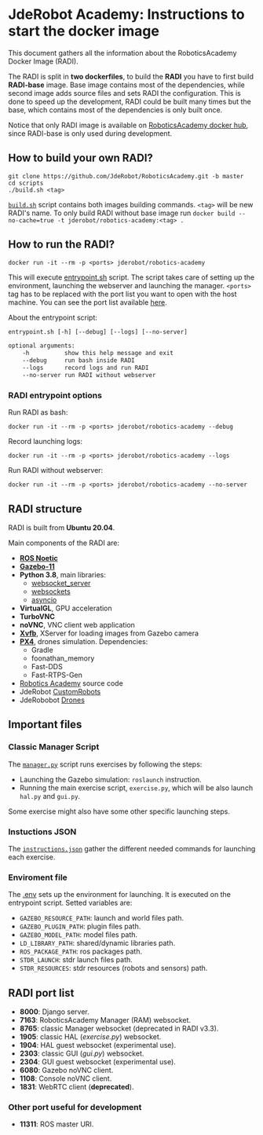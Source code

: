 # JdeRobot Academy: Instructions to start the docker image

This document gathers all the information about the RoboticsAcademy Docker Image (RADI). 

The RADI is split in **two dockerfiles**, to build the **RADI** you have to first build **RADI-base** image. Base image contains most of the dependencies, while second image adds source files and sets RADI the configuration. This is done to speed up the development, RADI could be built many times but the base, which contains most of the dependencies is only built once.

Notice that only RADI image is available on [RoboticsAcademy docker hub](https://hub.docker.com/r/jderobot/robotics-academy/tags), since RADI-base is only used during development.

## How to build your own RADI?
```
git clone https://github.com/JdeRobot/RoboticsAcademy.git -b master
cd scripts
./build.sh <tag>
```

[`build.sh`](build.sh) script contains both images building commands. `<tag>` will be new RADI's name. To only build RADI without base image run `docker build --no-cache=true -t jderobot/robotics-academy:<tag> .`

## How to run the RADI?
```
docker run -it --rm -p <ports> jderobot/robotics-academy
```

This will execute [entrypoint.sh](entrypoint.sh) script. The script takes care of setting up the environment, launching the webserver and launching the manager. `<ports>` tag has to be replaced with the port list you want to open with the host machine. You can see the port list available [here](#radi-port-list). 

About the entrypoint script:

```txt
entrypoint.sh [-h] [--debug] [--logs] [--no-server]

optional arguments:
    -h          show this help message and exit
    --debug     run bash inside RADI
    --logs      record logs and run RADI
    --no-server run RADI without webserver
```

### RADI entrypoint options
Run RADI as bash:
```
docker run -it --rm -p <ports> jderobot/robotics-academy --debug
```

Record launching logs:
```
docker run -it --rm -p <ports> jderobot/robotics-academy --logs
```

Run RADI without webserver:
```
docker run -it --rm -p <ports> jderobot/robotics-academy --no-server
```

## RADI structure

RADI is built from **Ubuntu 20.04**.

Main components of the RADI are:

- [**ROS Noetic**](http://wiki.ros.org/noetic)
- [**Gazebo-11**](http://gazebosim.org/)
- **Python 3.8**, main libraries:
    - [websocket_server](https://pypi.org/project/websocket-server/)
    - [websockets](https://pypi.org/project/websockets/)
    - [asyncio](https://pypi.org/project/asyncio/)
- **VirtualGL**, GPU acceleration
- **TurboVNC**
- **noVNC**, VNC client web application 
- [**Xvfb**](https://www.x.org/releases/X11R7.6/doc/man/man1/Xvfb.1.xhtml), XServer for loading images from Gazebo camera
- [**PX4**](https://github.com/PX4/PX4-Autopilot), drones simulation. Dependencies:
    - Gradle
    - foonathan_memory
    - Fast-DDS
    - Fast-RTPS-Gen
- [Robotics Academy](https://github.com/JdeRobot/RoboticsAcademy) source code
- JdeRobot [CustomRobots](https://github.com/JdeRobot/CustomRobots)
- JdeRobobot [Drones](https://github.com/JdeRobot/drones)

## Important files

### Classic Manager Script
The [`manager.py`](manager.py) script runs exercises by following the steps:

- Launching the Gazebo simulation: `roslaunch` instruction.
- Running the main exercise script, `exercise.py`, which will be also launch `hal.py` and `gui.py`.

Some exercise might also have some other specific launching steps.

### Instuctions JSON
The [`instructions.json`](instructions.json) gather the different needed commands for launching each exercise.

### Enviroment file
The [.env](.env) sets up the environment for launching. It is executed on the entrypoint script. Setted variables are:
- `GAZEBO_RESOURCE_PATH`: launch and world files path.
- `GAZEBO_PLUGIN_PATH`: plugin files path.
- `GAZEBO_MODEL_PATH`: model files path.
- `LD_LIBRARY_PATH`: shared/dynamic libraries path.
- `ROS_PACKAGE_PATH`: ros packages path.
- `STDR_LAUNCH`: stdr launch files path.
- `STDR_RESOURCES`: stdr resources (robots and sensors) path.

## RADI port list

- **8000**: Django server.
- **7163**: RoboticsAcademy Manager (RAM) websocket.
- **8765**: classic Manager websocket (deprecated in RADI v3.3).
- **1905**: classic HAL (*exercise.py*) websocket.
- **1904**: HAL guest websocket (experimental use).
- **2303**: classic GUI (*gui.py*) websocket.
- **2304**: GUI guest websocket (experimental use).
- **6080**: Gazebo noVNC client.
- **1108**: Console noVNC client.
- **1831**: WebRTC client (**deprecated**).

### Other port useful for development
- **11311**: ROS master URI.